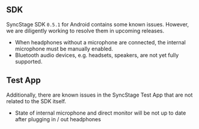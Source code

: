## SDK
SyncStage SDK `0.5.1` for Android contains some known issues. However, we are diligently working to resolve them in upcoming releases.

* When headphones without a microphone are connected, the internal microphone must be manually enabled.
* Bluetooth audio devices, e.g. headsets, speakers, are not yet fully supported.

## Test App
Additionally, there are known issues in the SyncStage Test App that are not related to the SDK itself.

* State of internal microphone and direct monitor will be not up to date after plugging in / out headphones
